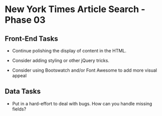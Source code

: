 # New York Times Article Search - Phase 03

## Front-End Tasks

* Continue polishing the display of content in the HTML.

* Consider adding styling or other jQuery tricks.

* Consider using Bootswatch and/or Font Awesome to add more visual appeal

## Data Tasks

* Put in a hard-effort to deal with bugs. How can you handle missing fields?
